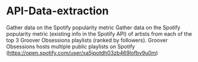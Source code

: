# API-Data-extraction
Gather data on the Spotify popularity metric
Gather data on the Spotify popularity metric (existing info in the Spotify API) of artists from each of the top 3 Groover Obsessions playlists (ranked by followers).
Groover Obsessions hosts multiple public playlists on Spotify (https://open.spotify.com/user/xa5jpotdh03zb469lofbv9u0m)
